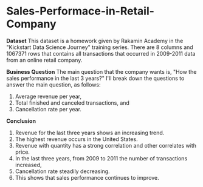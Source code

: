 # Sales-Performace-in-Retail-Company

**Dataset**
This dataset is a homework given by Rakamin Academy in the "Kickstart Data Science Journey" training series. There are 8 columns and 1067371 rows that contains all transactions that occurred in 2009-2011 data from an online retail company.

**Business Question**
The main question that the company wants is, "How the sales performance in the last 3 years?"
I'll break down the questions to answer the main question, as follows:
1. Average revenue per year,
2. Total finished and canceled transactions, and
3. Cancellation rate per year.

**Conclusion**
1. Revenue for the last three years shows an increasing trend. 
3. The highest revenue occurs in the United States.
4. Revenue with quantity has a strong correlation and other correlates with price.
5. In the last three years, from 2009 to 2011 the number of transactions increased, 
6. Cancellation rate steadily decreasing.
7. This shows that sales performance continues to improve.
